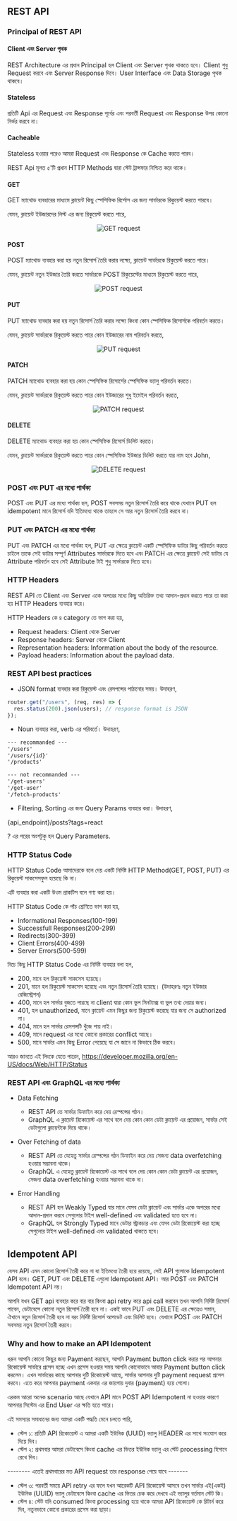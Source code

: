 ## REST API

### Principal of REST API

#### Client এবং Server পৃথক

REST Architecture এর প্রধান Principal হল Client এবং Server পৃথক থাকতে হবে। Client শুধু Request করবে এবং Server Response দিবে। User Interface এবং Data Storage পৃথক থাকবে।

#### Stateless

প্রতিটি Api এর Request এবং Response পূর্বের এবং পরবর্তী Request এবং Response উপর কোনো নির্ভর করবে না।

#### Cacheable

Stateless হওয়ার পরেও আমরা Request এবং Response কে Cache করতে পারব।

REST Api মূলত ৫'টি প্রধান HTTP Methods দ্বারা স্টেট ট্রান্সফার নিশ্চিত করে থাকে।

#### GET

GET ম্যাথোড ব্যবহারের মাধ্যমে ক্লায়েন্ট কিছু স্পেসিফিক রির্সোস এর জন্য সার্ভারকে রিকুয়েস্ট করতে পারবে।

যেমন, ক্লায়েন্ট ইউজারদের লিস্ট এর জন্য রিকুয়েস্ট করতে পারে,

<p align="center">
  <img src="./images/get.png" alt="GET request">
</p>

#### POST

POST ম্যাথোড ব্যবহার করা হয় নতুন রিসোর্স তৈরি করার লক্ষ্যে, ক্লায়েন্ট সার্ভারকে রিকুয়েস্ট করতে পারে।

যেমন, ক্লায়েন্ট নতুন ইউজার তৈরি করতে সার্ভারকে POST রিকুয়েস্টের মাধ্যমে রিকুয়েস্ট করতে পারে,

<p align="center">
  <img src="./images/post.png" alt="POST request">
</p>

#### PUT

PUT ম্যাথোড ব্যবহার করা হয় নতুন রিসোর্স তৈরি করার লক্ষ্যে কিংবা কোন স্পেসিফিক রিসোর্সকে পরিবর্তন করতে।

যেমন, ক্লায়েন্ট সার্ভারকে রিকুয়েস্ট করতে পারে কোন ইউজারের নাম পরিবর্তন করতে,

<p align="center">
  <img src="./images/put.png" alt="PUT request">
</p>

#### PATCH

PATCH ম্যাথোড ব্যবহার করা হয় কোন স্পেসিফিক রিসোর্সের স্পেসিফিক ভ্যালু পরিবর্তন করতে।

যেমন, ক্লায়েন্ট সার্ভারকে রিকুয়েস্ট করতে পারে কোন ইউজারের শুধু ইমেইল পরিবর্তন করতে,

<p align="center">
  <img src="./images/patch.png" alt="PATCH request">
</p>

#### DELETE

DELETE ম্যাথোড ব্যবহার করা হয় কোন স্পেসিফিক রিসোর্স ডিলিট করতে।

যেমন, ক্লায়েন্ট সার্ভারকে রিকুয়েস্ট করতে পারে কোন স্পেসিফিক ইউজার ডিলিট করতে যার নাম হবে John,

<p align="center">
  <img src="./images/delete.png" alt="DELETE request">
</p>

### POST এবং PUT এর মধ্যে পার্থক্য

POST এবং PUT এর মধ্যে পার্থক্য হল, POST সবসময় নতুন রিসোর্স তৈরি করে থাকে যেখানে PUT হল idempotent মানে রিসোর্স যদি ইতিমধ্যে থাকে তাহলে সে আর নতুন রিসোর্স তৈরি করবে না।

### PUT এবং PATCH এর মধ্যে পার্থক্য

PUT এবং PATCH এর মধ্যে পার্থক্য হল, PUT এর ক্ষেত্রে ক্লায়েন্ট একটি স্পেসিফিক ডাটার কিছু পরিবর্তন করতে চাইলে তাকে সেই ডাটার সম্পূর্ণ Attributes সার্ভারকে দিতে হবে এবং PATCH এর ক্ষেত্রে ক্লায়েন্ট সেই ডাটার যে Attribute পরিবর্তন হবে সেই Attribute টাই শুধু সার্ভারকে দিতে হবে।

### HTTP Headers

REST API তে Client এবং Server একে অপরের মধ্যে কিছু অতিরিক্ত তথ্য আদান-প্রধান করতে পারে তা করা হয় HTTP Headers ব্যবহার করে।

HTTP Headers কে ৪ category তে ভাগ করা হয়,

- Request headers: Client থেকে Server
- Response headers: Server থেকে Client
- Representation headers: Information about the body of the resource.
- Payload headers: Information about the payload data.

### REST API best practices

- JSON format ব্যবহার করা রিকুয়েস্ট এবং রেসপন্সের পাঠানোর সময়। উদাহরণ,

```js
router.get("/users", (req, res) => {
  res.status(200).json(users); // response format is JSON
});
```

- Noun ব্যবহার করা, verb এর পরিবর্তে। উদাহরণ,

```txt
--- recommanded ---
'/users'
'/users/{id}'
'/products'

--- not recommanded ---
'/get-users'
'/get-user'
'/fetch-products'
```

- Filtering, Sorting এর জন্য Query Params ব্যবহার করা। উদাহরণ,

{api_endpoint}/posts?tags=react

? এর পরের অংশটুকু হল Query Parameters.

### HTTP Status Code

HTTP Status Code আমাদেরকে বলে দেয় একটি নির্দিষ্ট HTTP Method(GET, POST, PUT) এর রিকুয়েস্ট সাকসেসফুল হয়েছে কি না।

এটি ব্যবহার করা একটি উওম প্রাকটিস বলে গণ্য করা হয়।

HTTP Status Code কে পাঁচ শ্রেণিতে ভাগ করা হয়,

- Informational Responses(100-199)
- Successfull Responses(200-299)
- Redirects(300-399)
- Client Errors(400-499)
- Server Errors(500-599)

নিচে কিছু HTTP Status Code এর নির্দিষ্ট ব্যবহার বলা হল,

- 200, মানে হল রিকুয়েস্ট সাকসেস হয়েছে।
- 201, মানে হল রিকুয়েস্ট সাকসেস হয়েছে এবং নতুন রিসোর্স তৈরি হয়েছে। (উদাহরণঃ নতুন ইউজার রেজিস্ট্রেশন)
- 400, মানে হল সার্ভার বুজতে পারছে না client দ্বারা কোন ভুল সিনট্যাক্স বা ভুল তথ্য দেয়ার জন্য।
- 401, হল unauthorized, মানে ক্লায়েন্ট এমন কিছুর জন্য রিকুয়েস্ট করেছে যার জন্য সে authorized না।
- 404, মানে হল সার্ভার রেসপন্সটি খুঁজে পায় নাই।
- 409, মানে request এর মধ্যে কোনো প্রকারের conflict আছে।
- 500, মানে সার্ভার এমন কিছু Error পেয়েছে যা সে জানে না কিভাবে ঠিক করবে।

আরও জানতে এই লিংকে যেতে পারেন, https://developer.mozilla.org/en-US/docs/Web/HTTP/Status

### REST API এবং GraphQL এর মধ্যে পার্থক্য

- Data Fetching

  - REST API তে সার্ভার ডিফাইন করে দেয় রেস্পন্সের গঠন।
  - GraphQL এ ক্লায়েন্ট রিকোয়েস্ট এর সাথে বলে দেয় কোন কোন ডেটা ক্লায়েন্ট এর প্রয়োজন, সার্ভার সেই ডেটাগুলো ক্লায়েন্টকে দিয়ে থাকে।

- Over Fetching of data

  - REST API তে যেহেতু সার্ভার রেস্পন্সের গঠন ডিফাইন করে দেয় সেজন্য data overfetching হওয়ার সম্ভাবনা থাকে।
  - GraphQL এ যেহেতু ক্লায়েন্ট রিকোয়েস্ট এর সাথে বলে দেয় কোন কোন ডেটা ক্লায়েন্ট এর প্রয়োজন, সেজন্য data overfetching হওয়ার সম্ভাবনা থাকে না।

- Error Handling

  - REST API হল Weakly Typed যার মানে যেসব ডেটা ক্লায়েন্ট এবং সার্ভার একে অপরের মধ্যে আদান-প্রদান করবে সেগুলোর টাইপ well-defined এবং validated হতে হবে না।
  - GraphQL হল Strongly Typed মানে ডেটার স্ট্রাকচার এবং যেসব ডেটা রিকোয়েস্ট করা হচ্ছে সেগুলোর টাইপ well-defined এবং validated থাকতে হবে।

## Idempotent API

যেসব API এমন কোনো রিসোর্স তৈরী করে না যা ইতিমধ্যে তৈরী হয়ে রয়েছে, সেই API গুলোকে Idempotent API বলে। GET, PUT এবং DELETE এগুলো Idempotent API। আর POST এবং PATCH Idempotent API নয়।

আপনি যখন GET api ব্যবহার করে বার বার কিংবা api retry করে api call করবেন তখন আপনি নির্দিষ্ট রিসোর্স পাবেন, ডেটাবেসে কোনো নতুন রিসোর্স তৈরী হবে না। একই ভাবে PUT এবং DELETE এর ক্ষেত্রেও সমান, ঐখানে নতুন রিসোর্স তৈরী হবে না বরং নির্দিষ্ট রিসোর্স আপডেট এবং ডিলিট হবে। যেখানে POST এবং PATCH সবসময় নতুন রিসোর্স তৈরী করবে।

### Why and how to make an API Idempotent

ধরুন আপনি কোনো কিছুর জন্য Payment করছেন, আপনি Payment button click করার পর আপনার রিকোয়েস্ট সার্ভারে প্রসেস হচ্ছে এখন প্রসেস হওয়ার সময় আপনি কোনোভাবে আবার Payment button click করলেন। এখন সার্ভারের কাছে আপনার দুটি রিকোয়েস্ট আছে, সার্ভার আপনার দুটি payment request প্রসেস করবে। এতে করে আপনার payment একবার এর জায়গায় দুবার (payment) হয়ে গেলো।

এরকম আরো অনেক scenario আছে যেখানে API মানে POST API Idempotent না হওয়ার কারণে আপনার সিস্টেম এর End User এর ক্ষতি হতে পারে।

এই সমস্যার সমাধানের জন্য আমরা একটি পদ্ধতি মেনে চলতে পারি,

- স্টেপ ১: প্রতিটি API রিকোয়েস্ট এ আমরা একটি ইউনিক (UUID) ভ্যালু HEADER এর সাথে সংযোগ করে দিয়ে দিব।
- স্টেপ ২: প্রথমবার আমরা ডেটাবেসে কিংবা cache এর ভিতর ইউনিক ভ্যালু এর স্টেট processing হিসাবে রেখে দিব।

-------- এতেই প্রথমবারের মত API request তার response পেয়ে যাবে -------

- স্টেপ ৩: পরবর্তী সময়ে API retry এর ফলে যখন আরেকটি API রিকোয়েস্ট আসবে তখন সার্ভার এই(একই) ইউনিক (UUID) ভ্যালু ডেটাবেসে কিংবা cache এর ভিতর চেক করে দেখবে এই ভ্যালুর বর্তমান স্টেট কি।
- স্টেপ ৪: স্টেট যদি consumed কিংবা processing হয়ে থাকে আমরা API রিকোয়েস্ট কে রিটার্ন করে দিব, নতুনভাবে কোনো প্রকারের প্রসেস করা ছাড়া।
